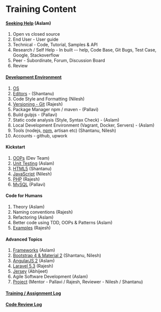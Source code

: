 # Training Content
#### [Seeking Help](help.md) (Aslam)
1. Open vs closed source
2. End User - User guide
3. Technical - Code, Tutorial, Samples & API
4. Research / Self Help - In built -- help, Code Base, Git Bugs, Test Case, Google, Stackoverflow
5. Peer - Subordinate, Forum, Discussion Board
6. Review

#### [Development Environment](dev-env.md)
1. [OS](linux.md)
1. [Editors](editors.md) - (Shantanu)
2. Code Style and Formatting (Nilesh)
3. [Versioning - Git](git-versioning.md) (Rajesh)
4. Package Manager npm / maven - (Pallavi)
5. Build gulpjs - (Pallavi) 
6. Static code analysis (Style, Syntax Check) - (Aslam)
7. Local Development Environment (Vagrant, Docker, Servers) - (Aslam)
8. Tools (nodejs, [npm](npm.md), artisan etc) (Shantanu, Nilesh)
9. Accounts - github, upwork

#### Kickstart
1. [OOPs](oops.md) (Dev Team)
2. [Unit Testing](testing.md) (Aslam)
1. [HTML5](html.md) (Shantanu)
2. [JavaScript](javaScript.md) (Nilesh)
3. [PHP](php.md) (Rajesh)
4. [MySQL](mysql.md) (Pallavi)

#### Code for Humans
1. Theory (Aslam)
2. Naming conventions (Rajesh)
3. Refactoring (Aslam)
4. Better code using TDD, OOPs & Patterns (Aslam)
5. [Examples](code.md) (Rajesh)

#### Advanced Topics
1. [Frameworks](frameworks.md) (Aslam)
1. [Bootstrap 4 & Material 2](bs-md.md) (Shantanu, Nilesh)
2. [AngularJS 2](angular2.md) (Aslam)
3. [Laravel 5.3](laravel.md) (Rajesh)
4. [Jersey](jersey.md) (Abhijeet)
1. Agile Software Development (Aslam)
5. [Project](project.md) (Mentor - Pallavi / Rajesh, Reviewer - Nilesh / Shantanu)

#### [Training / Assignment Log](training-log.md)
#### [Code Review Log](code-review-log.md)
